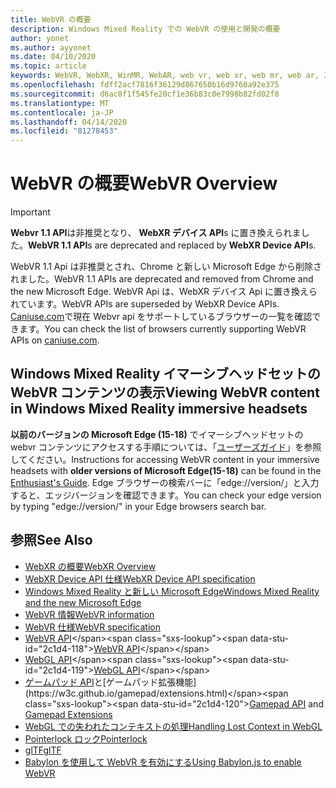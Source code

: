 ```yaml
---
title: WebVR の概要
description: Windows Mixed Reality での WebVR の使用と開発の概要
author: yonet
ms.author: ayyonet
ms.date: 04/10/2020
ms.topic: article
keywords: WebVR, WebXR, WinMR, WebAR, web vr, web xr, web mr, web ar, 360, 360 ビデオ, 360 ビデオ, 360 写真, 360 写真, 360 コンテンツ, イマーシブ web, immersiveweb, IW
ms.openlocfilehash: fdff2acf7816f36129d867650b16d9760a92e375
ms.sourcegitcommit: d6ac8f1f545fe20cf1e36b83c0e7998b82fd02f8
ms.translationtype: MT
ms.contentlocale: ja-JP
ms.lasthandoff: 04/14/2020
ms.locfileid: "81278453"
---
```

# <a name="webvr-overview"></a><span data-ttu-id="2c1d4-104">WebVR の概要</span><span class="sxs-lookup"><span data-stu-id="2c1d4-104">WebVR Overview</span></span>

> [!IMPORTANT]
> <span data-ttu-id="2c1d4-105">**Webvr 1.1 API**は非推奨となり、 **WebXR デバイス API**s に置き換えられました。</span><span class="sxs-lookup"><span data-stu-id="2c1d4-105">**WebVR 1.1 API**s are deprecated and replaced by **WebXR Device API**s.</span></span>

<span data-ttu-id="2c1d4-106">WebVR 1.1 Api は非推奨とされ、Chrome と新しい Microsoft Edge から削除されました。</span><span class="sxs-lookup"><span data-stu-id="2c1d4-106">WebVR 1.1 APIs are deprecated and removed from Chrome and the new Microsoft Edge.</span></span> <span data-ttu-id="2c1d4-107">WebVR Api は、WebXR デバイス Api に置き換えられています。</span><span class="sxs-lookup"><span data-stu-id="2c1d4-107">WebVR APIs are superseded by WebXR Device APIs.</span></span> <span data-ttu-id="2c1d4-108">[Caniuse.com](https://caniuse.com/#search=webvr)で現在 Webvr api をサポートしているブラウザーの一覧を確認できます。</span><span class="sxs-lookup"><span data-stu-id="2c1d4-108">You can check the list of browsers currently supporting WebVR APIs on [caniuse.com](https://caniuse.com/#search=webvr).</span></span>

## <a name="viewing-webvr-content-in-windows-mixed-reality-immersive-headsets"></a><span data-ttu-id="2c1d4-109">Windows Mixed Reality イマーシブヘッドセットの WebVR コンテンツの表示</span><span class="sxs-lookup"><span data-stu-id="2c1d4-109">Viewing WebVR content in Windows Mixed Reality immersive headsets</span></span>

<span data-ttu-id="2c1d4-110">**以前のバージョンの Microsoft Edge (15-18)** でイマーシブヘッドセットの webvr コンテンツにアクセスする手順については、「[ユーザーズガイド](https://docs.microsoft.com/windows/mixed-reality/enthusiast-guide/webvr)」を参照してください。</span><span class="sxs-lookup"><span data-stu-id="2c1d4-110">Instructions for accessing WebVR content in your immersive headsets with **older versions of Microsoft Edge(15-18)** can be found in the [Enthusiast's Guide](https://docs.microsoft.com/windows/mixed-reality/enthusiast-guide/webvr).</span></span> <span data-ttu-id="2c1d4-111">Edge ブラウザーの検索バーに「edge://version/」と入力すると、エッジバージョンを確認できます。</span><span class="sxs-lookup"><span data-stu-id="2c1d4-111">You can check your edge version by typing "edge://version/" in your Edge browsers search bar.</span></span>

## <a name="see-also"></a><span data-ttu-id="2c1d4-112">参照</span><span class="sxs-lookup"><span data-stu-id="2c1d4-112">See Also</span></span>

* [<span data-ttu-id="2c1d4-113">WebXR の概要</span><span class="sxs-lookup"><span data-stu-id="2c1d4-113">WebXR Overview</span></span>](webxr-overview.md)
* [<span data-ttu-id="2c1d4-114">WebXR Device API 仕様</span><span class="sxs-lookup"><span data-stu-id="2c1d4-114">WebXR Device API specification</span></span>](https://immersive-web.github.io/webxr/)
* [<span data-ttu-id="2c1d4-115">Windows Mixed Reality と新しい Microsoft Edge</span><span class="sxs-lookup"><span data-stu-id="2c1d4-115">Windows Mixed Reality and the new Microsoft Edge</span></span>](https://docs.microsoft.com/windows/mixed-reality/new-microsoft-edge)
* [<span data-ttu-id="2c1d4-116">WebVR 情報</span><span class="sxs-lookup"><span data-stu-id="2c1d4-116">WebVR information</span></span>](https://webvr.info)
* [<span data-ttu-id="2c1d4-117">WebVR 仕様</span><span class="sxs-lookup"><span data-stu-id="2c1d4-117">WebVR specification</span></span>](https://w3c.github.io/webvr/)
* <span data-ttu-id="2c1d4-118">[WebVR API](https://msdn.microsoft.com/library/mt806281(v=vs.85).aspx)</span><span class="sxs-lookup"><span data-stu-id="2c1d4-118">[WebVR API](https://msdn.microsoft.com/library/mt806281(v=vs.85).aspx)</span></span>
* <span data-ttu-id="2c1d4-119">[WebGL API](https://msdn.microsoft.com/library/bg182648(v=vs.85).aspx)</span><span class="sxs-lookup"><span data-stu-id="2c1d4-119">[WebGL API](https://msdn.microsoft.com/library/bg182648(v=vs.85).aspx)</span></span>
* <span data-ttu-id="2c1d4-120">[ゲームパッド API](https://msdn.microsoft.com/library/dn743630(v=vs.85).aspx)と[ゲームパッド拡張機能](https://w3c.github.io/gamepad/extensions.html)</span><span class="sxs-lookup"><span data-stu-id="2c1d4-120">[Gamepad API](https://msdn.microsoft.com/library/dn743630(v=vs.85).aspx) and [Gamepad Extensions](https://w3c.github.io/gamepad/extensions.html)</span></span>
* [<span data-ttu-id="2c1d4-121">WebGL での失われたコンテキストの処理</span><span class="sxs-lookup"><span data-stu-id="2c1d4-121">Handling Lost Context in WebGL</span></span>](https://www.khronos.org/webgl/wiki/HandlingContextLost)
* [<span data-ttu-id="2c1d4-122">Pointerlock ロック</span><span class="sxs-lookup"><span data-stu-id="2c1d4-122">Pointerlock</span></span>](https://www.w3.org/TR/pointerlock/)
* [<span data-ttu-id="2c1d4-123">glTF</span><span class="sxs-lookup"><span data-stu-id="2c1d4-123">glTF</span></span>](https://www.khronos.org/gltf)
* [<span data-ttu-id="2c1d4-124">Babylon を使用して WebVR を有効にする</span><span class="sxs-lookup"><span data-stu-id="2c1d4-124">Using Babylon.js to enable WebVR</span></span>](https://docs.microsoft.com/windows/uwp/get-started/adding-webvr-to-a-babylonjs-game)
